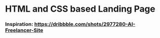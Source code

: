 # HTML and CSS based Landing Page

### Inspiration: https://dribbble.com/shots/2977280-AI-Freelancer-Site

